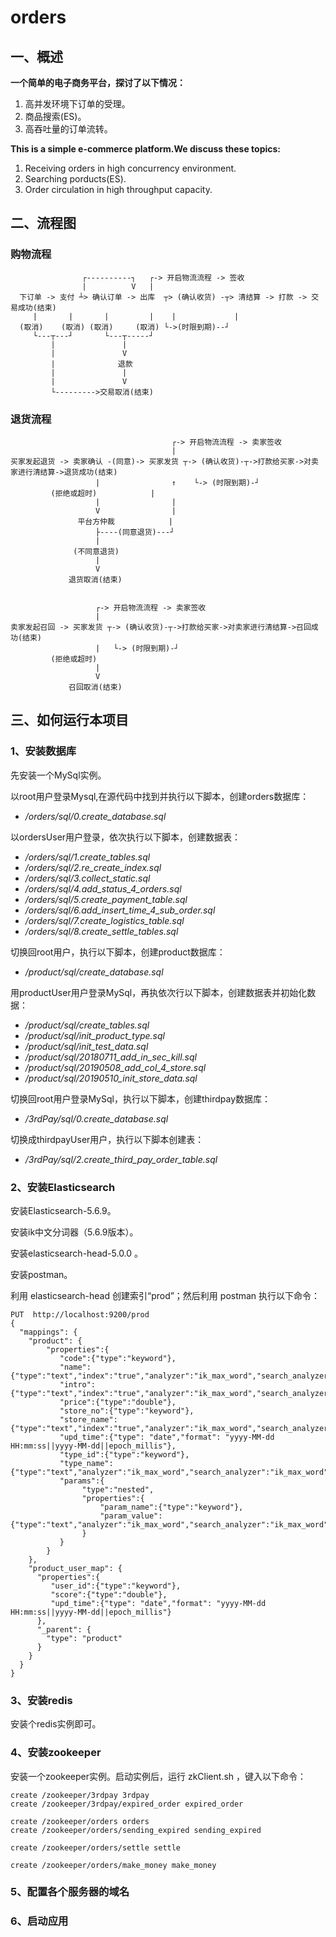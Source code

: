 orders
=

## 一、概述

**一个简单的电子商务平台，探讨了以下情况：**
1. 高并发环境下订单的受理。
2. 商品搜索(ES)。
3. 高吞吐量的订单流转。  

**This is a simple e-commerce platform.We discuss these topics:**
1. Receiving orders in high concurrency environment.
2. Searching porducts(ES).
3. Order circulation in high throughput capacity.

## 二、流程图

### 购物流程
```
                ┌----------┐   ┌-> 开启物流流程 -> 签收
                |          V   |
  下订单 -> 支付 ┴> 确认订单 -> 出库  ┬> (确认收货) -┬> 清结算 -> 打款 -> 交易成功(结束) 
     |       |       |         |    |             |
  (取消)    (取消) (取消)     (取消) └->(时限到期)--┘
     └---┬---┘       └---┬-----┘
         |               |
         |               V 
         |              退款
         |               |
         |               V
         └--------->交易取消(结束)
```

### 退货流程
```
                                    ┌-> 开启物流流程 -> 卖家签收
                                    |
买家发起退货 -> 卖家确认 -(同意)-> 买家发货 ┬-> (确认收货)-┬->打款给买家->对卖家进行清结算->退货成功(结束) 
                   |                ↑    └-> (时限到期)-┘      
	     (拒绝或超时)            |                                                   
                   |                |       
                   V                |
               平台方仲裁            |
                   ├----(同意退货)---┘
                   |
              (不同意退货)
                   |
                   V
             退货取消(结束)
	     
	     
                   ┌-> 开启物流流程 -> 卖家签收
                   |
卖家发起召回 -> 买家发货 ┬-> (确认收货)-┬->打款给买家->对卖家进行清结算->召回成功(结束) 
                   |   └-> (时限到期)-┘
	     (拒绝或超时)            
                   |                
                   V                
             召回取消(结束)
  ```

## 三、如何运行本项目

### 1、安装数据库

先安装一个MySql实例。

以root用户登录Mysql,在源代码中找到并执行以下脚本，创建orders数据库：

* */orders/sql/0.create_database.sql*

以ordersUser用户登录，依次执行以下脚本，创建数据表：

* */orders/sql/1.create_tables.sql*
* */orders/sql/2.re_create_index.sql*
* */orders/sql/3.collect_static.sql*
* */orders/sql/4.add_status_4_orders.sql*
* */orders/sql/5.create_payment_table.sql*
* */orders/sql/6.add_insert_time_4_sub_order.sql*
* */orders/sql/7.create_logistics_table.sql*
* */orders/sql/8.create_settle_tables.sql*

切换回root用户，执行以下脚本，创建product数据库：

* */product/sql/create_database.sql*

用productUser用户登录MySql，再执依次行以下脚本，创建数据表并初始化数据：

* */product/sql/create_tables.sql*
* */product/sql/init_product_type.sql*
* */product/sql/init_test_data.sql*
* */product/sql/20180711_add_in_sec_kill.sql*
* */product/sql/20190508_add_col_4_store.sql*
* */product/sql/20190510_init_store_data.sql*

切换回root用户登录MySql，执行以下脚本，创建thirdpay数据库：

* */3rdPay/sql/0.create_database.sql*

切换成thirdpayUser用户，执行以下脚本创建表：

* */3rdPay/sql/2.create_third_pay_order_table.sql*

### 2、安装Elasticsearch

安装Elasticsearch-5.6.9。

安装ik中文分词器（5.6.9版本）。

安装elasticsearch-head-5.0.0 。

安装postman。

利用 elasticsearch-head 创建索引“prod”；然后利用 postman 执行以下命令：

```
PUT  http://localhost:9200/prod
{
  "mappings": {
    "product": {
    	"properties":{
	       "code":{"type":"keyword"},
	       "name":{"type":"text","index":"true","analyzer":"ik_max_word","search_analyzer":"ik_max_word"},
	       "intro":{"type":"text","index":"true","analyzer":"ik_max_word","search_analyzer":"ik_max_word"},
	       "price":{"type":"double"},
	       "store_no":{"type":"keyword"},
	       "store_name":{"type":"text","index":"true","analyzer":"ik_max_word","search_analyzer":"ik_max_word"},
	       "upd_time":{"type": "date","format": "yyyy-MM-dd HH:mm:ss||yyyy-MM-dd||epoch_millis"},
	       "type_id":{"type":"keyword"},
		   "type_name":{"type":"text","analyzer":"ik_max_word","search_analyzer":"ik_max_word"},
		   "params":{
		   		"type":"nested",
		   		"properties":{
		   			"param_name":{"type":"keyword"},
		   			"param_value":{"type":"text","analyzer":"ik_max_word","search_analyzer":"ik_max_word"}
		   		}
		   }
	    }
    },
    "product_user_map": {
      "properties":{
	     "user_id":{"type":"keyword"},
	     "score":{"type":"double"},
	     "upd_time":{"type": "date","format": "yyyy-MM-dd HH:mm:ss||yyyy-MM-dd||epoch_millis"}
	  },
      "_parent": {
        "type": "product"
      }
    }
  }
}
```

### 3、安装redis

安装个redis实例即可。

### 4、安装zookeeper

安装一个zookeeper实例。启动实例后，运行 zkClient.sh ，键入以下命令：

```
create /zookeeper/3rdpay 3rdpay
create /zookeeper/3rdpay/expired_order expired_order

create /zookeeper/orders orders
create /zookeeper/orders/sending_expired sending_expired

create /zookeeper/orders/settle settle

create /zookeeper/orders/make_money make_money
```

### 5、配置各个服务器的域名

### 6、启动应用
